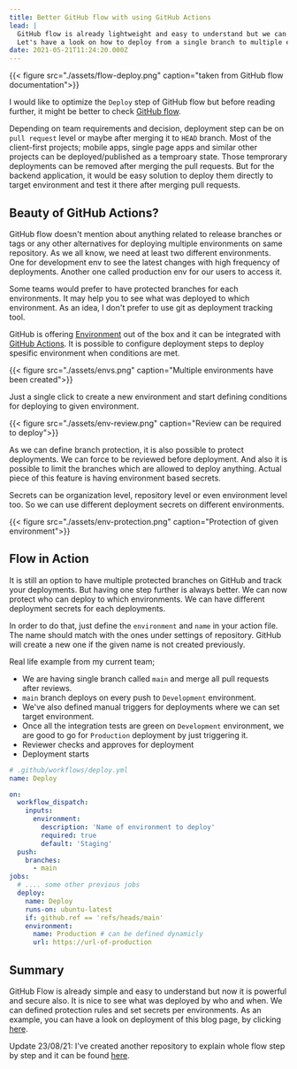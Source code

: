 ```yaml
---
title: Better GitHub flow with using GitHub Actions
lead: |
  GitHub flow is already lightweight and easy to understand but we can make it better with using GitHub Actions.
  Let's have a look on how to deploy from a single branch to multiple environments in a secure way.
date: 2021-05-21T11:24:20.000Z
---
```


{{< figure src="./assets/flow-deploy.png" caption="taken from GitHub flow documentation">}}

I would like to optimize the `Deploy` step of GitHub flow but before reading further, it might be better to check [GitHub flow](https://guides.github.com/introduction/flow/).

Depending on team requirements and decision, deployment step can be on `pull request` level or maybe after merging it to `HEAD` branch.
Most of the client-first projects; mobile apps, single page apps and similar other projects can be deployed/published as a temproary state.
Those temprorary deployments can be removed after merging the pull requests. But for the backend application, it would be easy solution to deploy them directly to target environment and test it there after merging pull requests.

## Beauty of GitHub Actions?

GitHub flow doesn't mention about anything related to release branches or tags or any other alternatives for deploying multiple environments on same repository.
As we all know, we need at least two different environments. One for development env to see the latest changes with high frequency of deployments.
Another one called production env for our users to access it.

Some teams would prefer to have protected branches for each environments. It may help you to see what was deployed to which environment.
As an idea, I don't prefer to use git as deployment tracking tool.

GitHub is offering [Environment](https://docs.github.com/en/actions/reference/environments) out of the box and it can be integrated with [GitHub Actions](https://github.com/features/actions).
It is possible to configure deployment steps to deploy spesific environment when conditions are met.

{{< figure src="./assets/envs.png" caption="Multiple environments have been created">}}

Just a single click to create a new environment and start defining conditions for deploying to given environment.

{{< figure src="./assets/env-review.png" caption="Review can be required to deploy">}}

As we can define branch protection, it is also possible to protect deployments. We can force to be reviewed before deployment.
And also it is possible to limit the branches which are allowed to deploy anything. Actual piece of this feature is having environment based secrets.

Secrets can be organization level, repository level or even environment level too. So we can use different deployment secrets on different environments.

{{< figure src="./assets/env-protection.png" caption="Protection of given environment">}}

## Flow in Action

It is still an option to have multiple protected branches on GitHub and track your deployments. But having one step further is always better.
We can now protect who can deploy to which environments. We can have different deployment secrets for each deployments.

In order to do that, just define the `environment` and `name` in your action file. The name should match with the ones under settings of repository.
GitHub will create a new one if the given name is not created previously.

Real life example from my current team;
* We are having single branch called `main` and merge all pull requests after reviews.
* `main` branch deploys on every push to `Development` environment.
* We've also defined manual triggers for deployments where we can set target environment.
* Once all the integration tests are green on `Development` environment, we are good to go for `Production` deployment by just triggering it.
* Reviewer checks and approves for deployment
* Deployment starts

```yaml
# .github/workflows/deploy.yml
name: Deploy

on:
  workflow_dispatch:
    inputs:
      environment:
        description: 'Name of environment to deploy'
        required: true
        default: 'Staging'
  push:
    branches:
      - main
jobs:
  # .... some other previous jobs
  deploy:
    name: Deploy
    runs-on: ubuntu-latest
    if: github.ref == 'refs/heads/main'
    environment:
      name: Production # can be defined dynamicly
      url: https://url-of-production
```

## Summary

GitHub Flow is already simple and easy to understand but now it is powerful and secure also.
It is nice to see what was deployed by who and when. We can defined protection rules and set secrets per environments.
As an example, you can have a look on deployment of this blog page, by clicking [here](https://github.com/salimkayabasi/salimkayabasi.com/deployments).

Update 23/08/21: I've created another repository to explain whole flow step by step and it can be found [here](https://github.com/salimkayabasi/example-github-flow-deployment).
